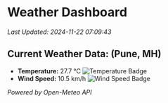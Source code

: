 
# Weather Dashboard

_Last Updated: 2024-11-22 07:09:43_

## Current Weather Data: (Pune, MH)
- **Temperature:** 27.7 °C ![Temperature Badge](https://img.shields.io/badge/Temperature-Medium%20Temp-green)
- **Wind Speed:** 10.5 km/h ![Wind Speed Badge](https://img.shields.io/badge/Wind%20Speed-Low%20Wind-blue)

*Powered by Open-Meteo API*
